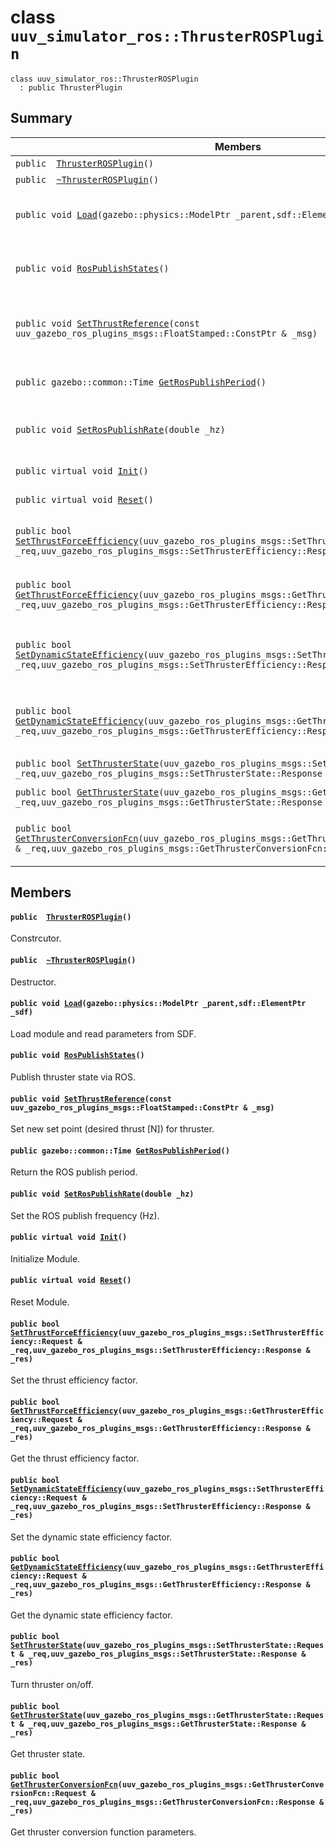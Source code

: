 # class `uuv_simulator_ros::ThrusterROSPlugin` 

```
class uuv_simulator_ros::ThrusterROSPlugin
  : public ThrusterPlugin
```  

## Summary

 Members                        | Descriptions                                
--------------------------------|---------------------------------------------
`public  `[`ThrusterROSPlugin`](#classuuv__simulator__ros_1_1_thruster_r_o_s_plugin_1a96d5b46e81d42adc6f1bedc129b56a92)`()` | Constrcutor.
`public  `[`~ThrusterROSPlugin`](#classuuv__simulator__ros_1_1_thruster_r_o_s_plugin_1a25fab91375decd55eec8a8ee3bd4079e)`()` | Destructor.
`public void `[`Load`](#classuuv__simulator__ros_1_1_thruster_r_o_s_plugin_1ab1b70d05c87212176d1237817bf9ddf5)`(gazebo::physics::ModelPtr _parent,sdf::ElementPtr _sdf)` | Load module and read parameters from SDF.
`public void `[`RosPublishStates`](#classuuv__simulator__ros_1_1_thruster_r_o_s_plugin_1ab3d7f21cabcbb88d9551860182e50096)`()` | Publish thruster state via ROS.
`public void `[`SetThrustReference`](#classuuv__simulator__ros_1_1_thruster_r_o_s_plugin_1ac3f8c621ead1c6fe22809c3abf284a68)`(const uuv_gazebo_ros_plugins_msgs::FloatStamped::ConstPtr & _msg)` | Set new set point (desired thrust [N]) for thruster.
`public gazebo::common::Time `[`GetRosPublishPeriod`](#classuuv__simulator__ros_1_1_thruster_r_o_s_plugin_1a61b52a4fbc5871061f3b8f4639596e32)`()` | Return the ROS publish period.
`public void `[`SetRosPublishRate`](#classuuv__simulator__ros_1_1_thruster_r_o_s_plugin_1adb8206d74cba2e15a209db4284198db8)`(double _hz)` | Set the ROS publish frequency (Hz).
`public virtual void `[`Init`](#classuuv__simulator__ros_1_1_thruster_r_o_s_plugin_1a670f0befa3efac82bcff5d187fe6cbb3)`()` | Initialize Module.
`public virtual void `[`Reset`](#classuuv__simulator__ros_1_1_thruster_r_o_s_plugin_1a525a9a8ea9be37c4542137640c4a2fbc)`()` | Reset Module.
`public bool `[`SetThrustForceEfficiency`](#classuuv__simulator__ros_1_1_thruster_r_o_s_plugin_1a9d65e6dda76939e59df4b18226f893b0)`(uuv_gazebo_ros_plugins_msgs::SetThrusterEfficiency::Request & _req,uuv_gazebo_ros_plugins_msgs::SetThrusterEfficiency::Response & _res)` | Set the thrust efficiency factor.
`public bool `[`GetThrustForceEfficiency`](#classuuv__simulator__ros_1_1_thruster_r_o_s_plugin_1a4a73039a9b93090462da51189a83b85b)`(uuv_gazebo_ros_plugins_msgs::GetThrusterEfficiency::Request & _req,uuv_gazebo_ros_plugins_msgs::GetThrusterEfficiency::Response & _res)` | Get the thrust efficiency factor.
`public bool `[`SetDynamicStateEfficiency`](#classuuv__simulator__ros_1_1_thruster_r_o_s_plugin_1a10f86f23ba017986e816a83dbd217a5a)`(uuv_gazebo_ros_plugins_msgs::SetThrusterEfficiency::Request & _req,uuv_gazebo_ros_plugins_msgs::SetThrusterEfficiency::Response & _res)` | Set the dynamic state efficiency factor.
`public bool `[`GetDynamicStateEfficiency`](#classuuv__simulator__ros_1_1_thruster_r_o_s_plugin_1a585e5327b2d1fd93d8bacce6e95e623c)`(uuv_gazebo_ros_plugins_msgs::GetThrusterEfficiency::Request & _req,uuv_gazebo_ros_plugins_msgs::GetThrusterEfficiency::Response & _res)` | Get the dynamic state efficiency factor.
`public bool `[`SetThrusterState`](#classuuv__simulator__ros_1_1_thruster_r_o_s_plugin_1ad8b0158748c2ae0950851e257d811988)`(uuv_gazebo_ros_plugins_msgs::SetThrusterState::Request & _req,uuv_gazebo_ros_plugins_msgs::SetThrusterState::Response & _res)` | Turn thruster on/off.
`public bool `[`GetThrusterState`](#classuuv__simulator__ros_1_1_thruster_r_o_s_plugin_1a03f9489a29bf669efb23ecc9df28f95b)`(uuv_gazebo_ros_plugins_msgs::GetThrusterState::Request & _req,uuv_gazebo_ros_plugins_msgs::GetThrusterState::Response & _res)` | Get thruster state.
`public bool `[`GetThrusterConversionFcn`](#classuuv__simulator__ros_1_1_thruster_r_o_s_plugin_1af012be49e3598405ceb764190838789c)`(uuv_gazebo_ros_plugins_msgs::GetThrusterConversionFcn::Request & _req,uuv_gazebo_ros_plugins_msgs::GetThrusterConversionFcn::Response & _res)` | Get thruster conversion function parameters.

## Members

#### `public  `[`ThrusterROSPlugin`](#classuuv__simulator__ros_1_1_thruster_r_o_s_plugin_1a96d5b46e81d42adc6f1bedc129b56a92)`()` 

Constrcutor.

#### `public  `[`~ThrusterROSPlugin`](#classuuv__simulator__ros_1_1_thruster_r_o_s_plugin_1a25fab91375decd55eec8a8ee3bd4079e)`()` 

Destructor.

#### `public void `[`Load`](#classuuv__simulator__ros_1_1_thruster_r_o_s_plugin_1ab1b70d05c87212176d1237817bf9ddf5)`(gazebo::physics::ModelPtr _parent,sdf::ElementPtr _sdf)` 

Load module and read parameters from SDF.

#### `public void `[`RosPublishStates`](#classuuv__simulator__ros_1_1_thruster_r_o_s_plugin_1ab3d7f21cabcbb88d9551860182e50096)`()` 

Publish thruster state via ROS.

#### `public void `[`SetThrustReference`](#classuuv__simulator__ros_1_1_thruster_r_o_s_plugin_1ac3f8c621ead1c6fe22809c3abf284a68)`(const uuv_gazebo_ros_plugins_msgs::FloatStamped::ConstPtr & _msg)` 

Set new set point (desired thrust [N]) for thruster.

#### `public gazebo::common::Time `[`GetRosPublishPeriod`](#classuuv__simulator__ros_1_1_thruster_r_o_s_plugin_1a61b52a4fbc5871061f3b8f4639596e32)`()` 

Return the ROS publish period.

#### `public void `[`SetRosPublishRate`](#classuuv__simulator__ros_1_1_thruster_r_o_s_plugin_1adb8206d74cba2e15a209db4284198db8)`(double _hz)` 

Set the ROS publish frequency (Hz).

#### `public virtual void `[`Init`](#classuuv__simulator__ros_1_1_thruster_r_o_s_plugin_1a670f0befa3efac82bcff5d187fe6cbb3)`()` 

Initialize Module.

#### `public virtual void `[`Reset`](#classuuv__simulator__ros_1_1_thruster_r_o_s_plugin_1a525a9a8ea9be37c4542137640c4a2fbc)`()` 

Reset Module.

#### `public bool `[`SetThrustForceEfficiency`](#classuuv__simulator__ros_1_1_thruster_r_o_s_plugin_1a9d65e6dda76939e59df4b18226f893b0)`(uuv_gazebo_ros_plugins_msgs::SetThrusterEfficiency::Request & _req,uuv_gazebo_ros_plugins_msgs::SetThrusterEfficiency::Response & _res)` 

Set the thrust efficiency factor.

#### `public bool `[`GetThrustForceEfficiency`](#classuuv__simulator__ros_1_1_thruster_r_o_s_plugin_1a4a73039a9b93090462da51189a83b85b)`(uuv_gazebo_ros_plugins_msgs::GetThrusterEfficiency::Request & _req,uuv_gazebo_ros_plugins_msgs::GetThrusterEfficiency::Response & _res)` 

Get the thrust efficiency factor.

#### `public bool `[`SetDynamicStateEfficiency`](#classuuv__simulator__ros_1_1_thruster_r_o_s_plugin_1a10f86f23ba017986e816a83dbd217a5a)`(uuv_gazebo_ros_plugins_msgs::SetThrusterEfficiency::Request & _req,uuv_gazebo_ros_plugins_msgs::SetThrusterEfficiency::Response & _res)` 

Set the dynamic state efficiency factor.

#### `public bool `[`GetDynamicStateEfficiency`](#classuuv__simulator__ros_1_1_thruster_r_o_s_plugin_1a585e5327b2d1fd93d8bacce6e95e623c)`(uuv_gazebo_ros_plugins_msgs::GetThrusterEfficiency::Request & _req,uuv_gazebo_ros_plugins_msgs::GetThrusterEfficiency::Response & _res)` 

Get the dynamic state efficiency factor.

#### `public bool `[`SetThrusterState`](#classuuv__simulator__ros_1_1_thruster_r_o_s_plugin_1ad8b0158748c2ae0950851e257d811988)`(uuv_gazebo_ros_plugins_msgs::SetThrusterState::Request & _req,uuv_gazebo_ros_plugins_msgs::SetThrusterState::Response & _res)` 

Turn thruster on/off.

#### `public bool `[`GetThrusterState`](#classuuv__simulator__ros_1_1_thruster_r_o_s_plugin_1a03f9489a29bf669efb23ecc9df28f95b)`(uuv_gazebo_ros_plugins_msgs::GetThrusterState::Request & _req,uuv_gazebo_ros_plugins_msgs::GetThrusterState::Response & _res)` 

Get thruster state.

#### `public bool `[`GetThrusterConversionFcn`](#classuuv__simulator__ros_1_1_thruster_r_o_s_plugin_1af012be49e3598405ceb764190838789c)`(uuv_gazebo_ros_plugins_msgs::GetThrusterConversionFcn::Request & _req,uuv_gazebo_ros_plugins_msgs::GetThrusterConversionFcn::Response & _res)` 

Get thruster conversion function parameters.

